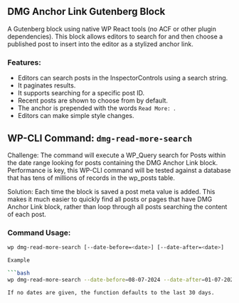 ## DMG Anchor Link Gutenberg Block

A Gutenberg block using native WP React tools (no ACF or other plugin dependencies). This block allows editors to search for and then choose a published post to insert into the editor as a stylized anchor link.

### Features:

- Editors can search posts in the InspectorControls using a search string.
- It paginates results.
- It supports searching for a specific post ID.
- Recent posts are shown to choose from by default.
- The anchor is prepended with the words `Read More: `.
- Editors can make simple style changes.

## WP-CLI Command: `dmg-read-more-search`

Challenge: The command will execute a WP_Query search for Posts within the date range looking for posts containing the DMG Anchor Link block. Performance is key, this WP-CLI command will be tested against a database that has tens of millions of records in the wp_posts table.

Solution: Each time the block is saved a post meta value is added. This makes it much easier to quickly find all posts or pages that have DMG Anchor Link block, rather than loop through all posts searching the content of each post. 

### Command Usage:

```bash
wp dmg-read-more-search [--date-before=<date>] [--date-after=<date>]

Example

```bash
wp dmg-read-more-search --date-before=08-07-2024 --date-after=01-07-2024

If no dates are given, the function defaults to the last 30 days.
